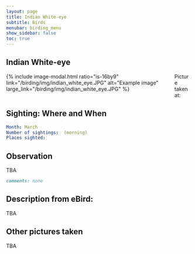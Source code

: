 ```yaml
---
layout: page
title: Indian White-eye
subtitle: Birds
menubar: birding_menu
show_sidebar: false
toc: true
---
```


## Indian White-eye

<div class="columns">
<div class="column is-6">
{% include image-modal.html ratio="is-16by9" link="/birding/img/indian_white_eye.JPG" alt="Example image" large_link="/birding/img/indian_white_eye.JPG" %}
</div>
<div class="column is-6">
Picture taken at:
</div>
</div>

## Sighting: Where and When
```yaml
Month: March
Number of sightings:  (morning)
Places sighted: 
```

## Observation
TBA

```markdown
comments: none
```

## Description from eBird:
TBA


## Other pictures taken
TBA
